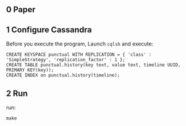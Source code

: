 ## 0 Paper

## 1 Configure Cassandra
Before you execute the program, Launch `cqlsh` and execute:
```
CREATE KEYSPACE punctual WITH REPLICATION = { 'class' : 'SimpleStrategy', 'replication_factor' : 1 };
CREATE TABLE punctual.history(key text, value text, timeline UUID, PRIMARY KEY(key));
CREATE INDEX on punctual.history(timeline);
```

## 2 Run
run:
```
make
```
